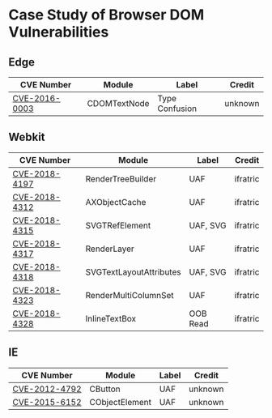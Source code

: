 # Case Study of Browser DOM Vulnerabilities

## Edge

CVE Number | Module | Label | Credit
---------- | ------ | ----- | ------
[CVE-2016-0003](./Webkit/CVE-2016-0003.md) | CDOMTextNode | Type Confusion | unknown

## Webkit

CVE Number | Module | Label | Credit
---------- | ------ | ----- | ------
[CVE-2018-4197](./Webkit/CVE-2018-4197.md) | RenderTreeBuilder | UAF | ifratric
[CVE-2018-4312](./Webkit/CVE-2018-4312.md) | AXObjectCache | UAF | ifratric
[CVE-2018-4315](./Webkit/CVE-2018-4315.md) | SVGTRefElement | UAF, SVG | ifratric
[CVE-2018-4317](./Webkit/CVE-2018-4317.md) | RenderLayer | UAF | ifratric
[CVE-2018-4318](./Webkit/CVE-2018-4318.md) | SVGTextLayoutAttributes | UAF, SVG | ifratric
[CVE-2018-4323](./Webkit/CVE-2018-4323.md) | RenderMultiColumnSet | UAF | ifratric
[CVE-2018-4328](./Webkit/CVE-2018-4328.md) | InlineTextBox | OOB Read | ifratric

## IE

CVE Number | Module | Label | Credit
---------- | ------ | ----- | ------
[CVE-2012-4792](./IE/CVE-2012-4792.md) | CButton | UAF | unknown
[CVE-2015-6152](./IE/CVE-2015-6152.md) | CObjectElement | UAF | unknown
